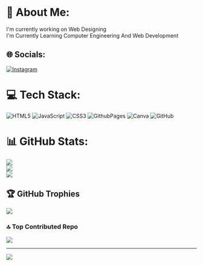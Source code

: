 # 💫 About Me:
I'm currently working on Web Designing<br>I'm Currently Learning Computer Engineering And Web Development


## 🌐 Socials:
[![Instagram](https://img.shields.io/badge/Instagram-%23E4405F.svg?logo=Instagram&logoColor=white)](https://instagram.com/Krish_Panchal_1) 

# 💻 Tech Stack:
![HTML5](https://img.shields.io/badge/html5-%23E34F26.svg?style=flat&logo=html5&logoColor=white) ![JavaScript](https://img.shields.io/badge/javascript-%23323330.svg?style=flat&logo=javascript&logoColor=%23F7DF1E) ![CSS3](https://img.shields.io/badge/css3-%231572B6.svg?style=flat&logo=css3&logoColor=white) ![GithubPages](https://img.shields.io/badge/github%20pages-121013?style=flat&logo=github&logoColor=white) ![Canva](https://img.shields.io/badge/Canva-%2300C4CC.svg?style=flat&logo=Canva&logoColor=white) ![GitHub](https://img.shields.io/badge/github-%23121011.svg?style=flat&logo=github&logoColor=white)
# 📊 GitHub Stats:
![](https://github-readme-stats.vercel.app/api?username=Krish8799&theme=dark&hide_border=false&include_all_commits=true&count_private=false)<br/>
![](https://github-readme-streak-stats.herokuapp.com/?user=Krish8799&theme=dark&hide_border=false)<br/>
![](https://github-readme-stats.vercel.app/api/top-langs/?username=Krish8799&theme=dark&hide_border=false&include_all_commits=true&count_private=false&layout=compact)

## 🏆 GitHub Trophies
![](https://github-profile-trophy.vercel.app/?username=Krish8799&theme=radical&no-frame=false&no-bg=true&margin-w=4)

### 🔝 Top Contributed Repo
![](https://github-contributor-stats.vercel.app/api?username=Krish8799&limit=5&theme=dark&combine_all_yearly_contributions=true)

---
[![](https://visitcount.itsvg.in/api?id=Krish8799&icon=2&color=0)](https://visitcount.itsvg.in)

<!-- Proudly created with GPRM ( https://gprm.itsvg.in ) -->
